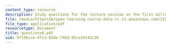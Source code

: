 ```yaml
---
content_type: resource
description: Study questions for the lecture session on the first millennium and Maimonides.
file: /media/https%3A/open-learning-course-data-rc.s3.amazonaws.com/21h-914-jewish-history-from-biblical-to-modern-times-fall-2007/9f19bcce4fc302de74bd95ca34142c20_questions6.pdf
file_type: application/pdf
resourcetype: Document
title: questions6.pdf
uid: 9f19bcce-4fc3-02de-74bd-95ca34142c20
---
```

